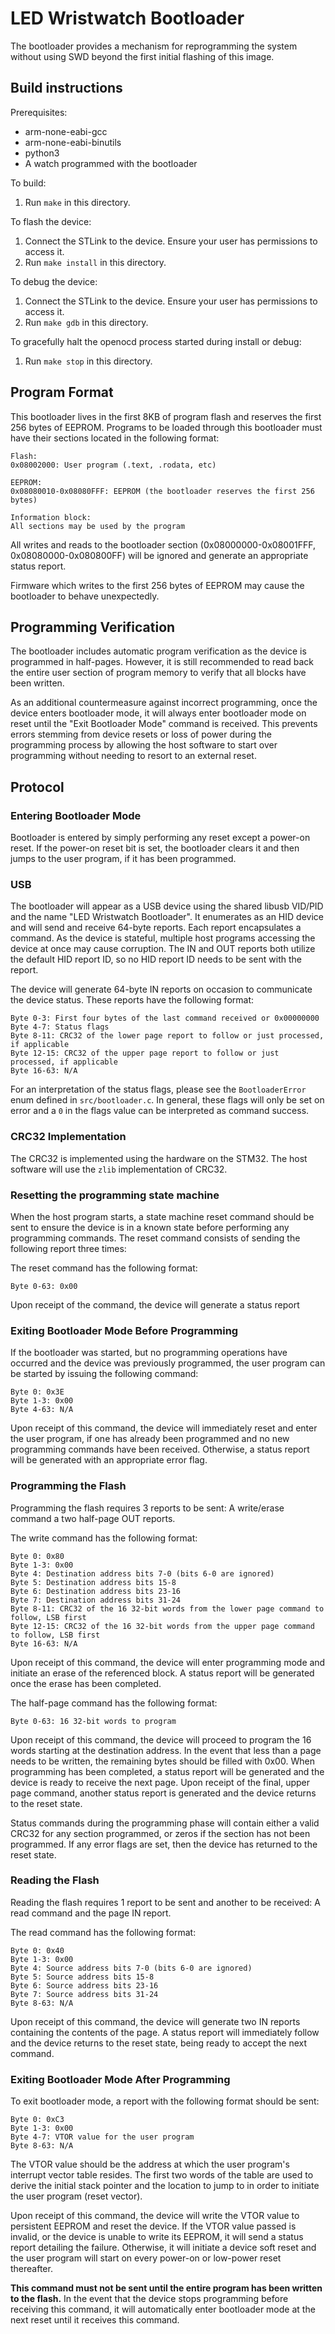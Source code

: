 # LED Wristwatch Bootloader

The bootloader provides a mechanism for reprogramming the system without using
SWD beyond the first initial flashing of this image.

## Build instructions

Prerequisites:

 - arm-none-eabi-gcc
 - arm-none-eabi-binutils
 - python3
 - A watch programmed with the bootloader

To build:

 1. Run `make` in this directory.

To flash the device:

 1. Connect the STLink to the device. Ensure your user has permissions to access
    it.
 2. Run `make install` in this directory.

To debug the device:

 1. Connect the STLink to the device. Ensure your user has permissions to access
    it.
 2. Run `make gdb` in this directory.

To gracefully halt the openocd process started during install or debug:

 1. Run `make stop` in this directory.

## Program Format

This bootloader lives in the first 8KB of program flash and reserves the first
256 bytes of EEPROM. Programs to be loaded through this bootloader must have
their sections located in the following format:

```
Flash:
0x08002000: User program (.text, .rodata, etc)

EEPROM:
0x08080010-0x08080FFF: EEPROM (the bootloader reserves the first 256 bytes)

Information block:
All sections may be used by the program
```

All writes and reads to the bootloader section (0x08000000-0x08001FFF,
0x08080000-0x080800FF) will be ignored and generate an appropriate status
report.

Firmware which writes to the first 256 bytes of EEPROM may cause the bootloader
to behave unexpectedly.

## Programming Verification

The bootloader includes automatic program verification as the device is
programmed in half-pages. However, it is still recommended to read back the
entire user section of program memory to verify that all blocks have been
written.

As an additional countermeasure against incorrect programming, once the device
enters bootloader mode, it will always enter bootloader mode on reset until
the "Exit Bootloader Mode" command is received. This prevents errors stemming
from device resets or loss of power during the programming process by allowing
the host software to start over programming without needing to resort to an
external reset.

## Protocol

### Entering Bootloader Mode

Bootloader is entered by simply performing any reset except a power-on reset.
If the power-on reset bit is set, the bootloader clears it and then jumps to the
user program, if it has been programmed.

### USB

The bootloader will appear as a USB device using the shared libusb VID/PID and
the name "LED Wristwatch Bootloader". It enumerates as an HID device and will
send and receive 64-byte reports. Each report encapsulates a command. As the
device is stateful, multiple host programs accessing the device at once may
cause corruption. The IN and OUT reports both utilize the default HID report ID,
so no HID report ID needs to be sent with the report.

The device will generate 64-byte IN reports on occasion to communicate the
device status. These reports have the following format:

```
Byte 0-3: First four bytes of the last command received or 0x00000000
Byte 4-7: Status flags
Byte 8-11: CRC32 of the lower page report to follow or just processed, if applicable
Byte 12-15: CRC32 of the upper page report to follow or just processed, if applicable
Byte 16-63: N/A
```

For an interpretation of the status flags, please see the `BootloaderError` enum
defined in `src/bootloader.c`. In general, these flags will only be set on
error and a `0` in the flags value can be interpreted as command success.

### CRC32 Implementation

The CRC32 is implemented using the hardware on the STM32. The host software will
use the `zlib` implementation of CRC32.

### Resetting the programming state machine

When the host program starts, a state machine reset command should be sent to
ensure the device is in a known state before performing any programming
commands. The reset command consists of sending the following report three
times:

The reset command has the following format:

```
Byte 0-63: 0x00
```

Upon receipt of the command, the device will generate a status report

### Exiting Bootloader Mode Before Programming

If the bootloader was started, but no programming operations have occurred and
the device was previously programmed, the user program can be started by issuing
the following command:

```
Byte 0: 0x3E
Byte 1-3: 0x00
Byte 4-63: N/A
```

Upon receipt of this command, the device will immediately reset and enter the
user program, if one has already been programmed and no new programming commands
have been received. Otherwise, a status report will be generated with an
appropriate error flag.

### Programming the Flash

Programming the flash requires 3 reports to be sent: A write/erase command a
two half-page OUT reports.

The write command has the following format:

```
Byte 0: 0x80
Byte 1-3: 0x00
Byte 4: Destination address bits 7-0 (bits 6-0 are ignored)
Byte 5: Destination address bits 15-8
Byte 6: Destination address bits 23-16
Byte 7: Destination address bits 31-24
Byte 8-11: CRC32 of the 16 32-bit words from the lower page command to follow, LSB first
Byte 12-15: CRC32 of the 16 32-bit words from the upper page command to follow, LSB first
Byte 16-63: N/A
```

Upon receipt of this command, the device will enter programming mode and
initiate an erase of the referenced block. A status report will be generated
once the erase has been completed.

The half-page command has the following format:

```
Byte 0-63: 16 32-bit words to program
```

Upon receipt of this command, the device will proceed to program the 16 words
starting at the destination address. In the event that less than a page needs
to be written, the remaining bytes should be filled with 0x00. When programming
has been completed, a status report will be generated and the device is ready to
receive the next page. Upon receipt of the final, upper page command, another
status report is generated and the device returns to the reset state.

Status commands during the programming phase will contain either a valid CRC32
for any section programmed, or zeros if the section has not been programmed. If
any error flags are set, then the device has returned to the reset state.

### Reading the Flash

Reading the flash requires 1 report to be sent and another to be received:
A read command and the page IN report.

The read command has the following format:

```
Byte 0: 0x40
Byte 1-3: 0x00
Byte 4: Source address bits 7-0 (bits 6-0 are ignored)
Byte 5: Source address bits 15-8
Byte 6: Source address bits 23-16
Byte 7: Source address bits 31-24
Byte 8-63: N/A
```

Upon receipt of this command, the device will generate two IN reports containing
the contents of the page. A status report will immediately follow and the device
returns to the reset state, being ready to accept the next command.

### Exiting Bootloader Mode After Programming

To exit bootloader mode, a report with the following format should be sent:

```
Byte 0: 0xC3
Byte 1-3: 0x00
Byte 4-7: VTOR value for the user program
Byte 8-63: N/A
```

The VTOR value should be the address at which the user program's interrupt
vector table resides. The first two words of the table are used to derive the
initial stack pointer and the location to jump to in order to initiate the user
program (reset vector).

Upon receipt of this command, the device will write the VTOR value to persistent
EEPROM and reset the device. If the VTOR value passed is invalid, or the device
is unable to write its EEPROM, it will send a status report detailing the
failure. Otherwise, it will initiate a device soft reset and the user program
will start on every power-on or low-power reset thereafter.

**This command must not be sent until the entire program has been written to
the flash.** In the event that the device stops programming before receiving
this command, it will automatically enter bootloader mode at the next reset
until it receives this command.

